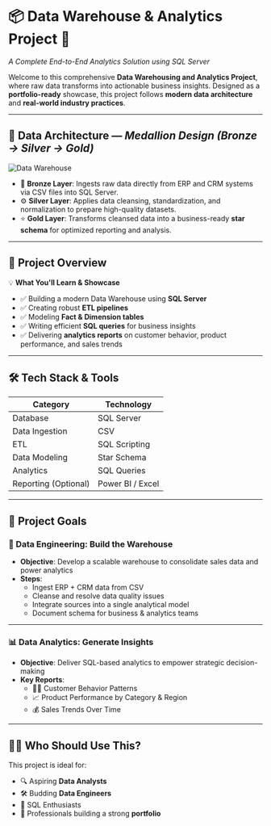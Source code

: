 # 📦 Data Warehouse & Analytics Project 🚀  
*A Complete End-to-End Analytics Solution using SQL Server*

Welcome to this comprehensive **Data Warehousing and Analytics Project**, where raw data transforms into actionable business insights. Designed as a **portfolio-ready** showcase, this project follows **modern data architecture** and **real-world industry practices**.

---

## 🧱 Data Architecture — *Medallion Design (Bronze → Silver → Gold)*  
![Data Warehouse](https://github.com/user-attachments/assets/260f2b6f-f5b5-4520-8c45-d83bef9a762a)

- 🔹 **Bronze Layer**: Ingests raw data directly from ERP and CRM systems via CSV files into SQL Server.
- ⚙️ **Silver Layer**: Applies data cleansing, standardization, and normalization to prepare high-quality datasets.
- ⭐ **Gold Layer**: Transforms cleansed data into a business-ready **star schema** for optimized reporting and analysis.

---

## 📖 Project Overview

💡 **What You'll Learn & Showcase**
- ✅ Building a modern Data Warehouse using **SQL Server**
- ✅ Creating robust **ETL pipelines**
- ✅ Modeling **Fact & Dimension tables**
- ✅ Writing efficient **SQL queries** for business insights
- ✅ Delivering **analytics reports** on customer behavior, product performance, and sales trends

---

## 🛠️ Tech Stack & Tools
| Category            | Technology      |
|---------------------|-----------------|
| Database            | SQL Server      |
| Data Ingestion      | CSV             |
| ETL                 | SQL Scripting   |
| Data Modeling       | Star Schema     |
| Analytics           | SQL Queries     |
| Reporting (Optional)| Power BI / Excel|

---

## 🎯 Project Goals

### 🧱 Data Engineering: Build the Warehouse  
- **Objective**: Develop a scalable warehouse to consolidate sales data and power analytics  
- **Steps**:
  - Ingest ERP + CRM data from CSV
  - Cleanse and resolve data quality issues
  - Integrate sources into a single analytical model
  - Document schema for business & analytics teams

---

### 📊 Data Analytics: Generate Insights  
- **Objective**: Deliver SQL-based analytics to empower strategic decision-making  
- **Key Reports**:
  - 🧍‍♂️ Customer Behavior Patterns
  - 📈 Product Performance by Category & Region
  - 💰 Sales Trends Over Time

---

## 👨‍💼 Who Should Use This?
This project is ideal for:
- 🔍 Aspiring **Data Analysts**
- 🛠️ Budding **Data Engineers**
- 🧠 SQL Enthusiasts
- 💼 Professionals building a strong **portfolio**

 
